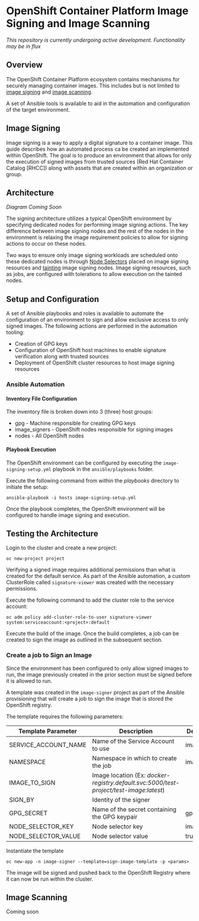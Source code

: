 OpenShift Container Platform Image Signing and Image Scanning
========================================

_This repository is currently undergoing active development. Functionality may be in flux_

## Overview

The OpenShift Container Platform ecosystem contains mechanisms for securely managing container images. This includes but is not limited to [image signing](https://docs.openshift.com/container-platform/3.6/admin_guide/image_signatures.html) and [image scanning](https://docs.openshift.com/container-platform/3.6/security/container_content.html#security-content-scanning).

A set of Ansible tools is available to aid in the automation and configuration of the target environment.

## Image Signing

Image signing is a way to apply a digital signature to a container image. This guide describes how an automated process ca be created an implemented within OpenShift. The goal is to produce an environment that allows for only the execution of signed images from trusted sources (Red Hat Container Catalog [RHCC]) along with assets that are created within an organization or group.  

## Architecture

_Diagram Coming Soon_

The signing architecture utilizes a typical OpenShift environment by specifying dedicated nodes for performing image signing actions. The key difference between image signing nodes and the rest of the nodes in the environment is relaxing the image requirement policies to allow for signing actions to occur on these nodes. 

Two ways to ensure only image signing workloads are scheduled onto these dedicated nodes is through [Node Selectors](https://docs.openshift.com/container-platform/latest/admin_guide/scheduling/node_selector.html#admin-guide-sched-selector-config) placed on image signing resources and [tainting](https://docs.openshift.com/container-platform/latest/admin_guide/scheduling/taints_tolerations.html) image signing nodes. Image signing resources, such as jobs, are configured with tolerations to allow execution on the tainted nodes.

## Setup and Configuration

A set of Ansible playbooks and roles is available to automate the configuration of an environment to sign and allow exclusive access to only signed images. The following actions are performed in the automation tooling:

* Creation of GPG keys
* Configuration of OpenShift host machines to enable signature verification along with trusted sources
* Deployment of OpenShift cluster resources to host image signing resources

### Ansible Automation


#### Inventory File Configuration

The inventory file is broken down into 3 (three) host groups:

* gpg - Machine responsible for creating GPG keys
* image_signers - OpenShift nodes responsible for signing images
* nodes - All OpenShift nodes

#### Playbook Execution

The OpenShift environment can be configured by executing the `image-signing-setup.yml` playbook in the `ansible/playbooks` folder.

Execute the following command from within the _playbooks_ directory to initiate the setup:

```
ansible-playbook -i hosts image-signing-setup.yml
```

Once the playbook completes, the OpenShift environment will be configured to handle image signing and execution.

## Testing the Architecture

Login to the cluster and create a new project:

```
oc new-project project
```

Verifying a signed image requires additional permissions than what is created  for the default service. As part of the Ansible automation, a custom ClusterRole called `signature-viewer` was created with the necessary permissions. 

Execute the following command to add the cluster role to the service account:

```
oc adm policy add-cluster-role-to-user signature-viewer system:serviceaccount:<project>:default
```

Execute the build of the image. Once the build completes, a job can be created to sign the image as outlined in the subsequent section.

### Create a job to Sign an Image

Since the environment has been configured to only allow signed images to run, the image previously created in the prior section must be signed before it is allowed to run. 

A template was created in the `image-signer` project as part of the Ansible provisioning that will create a job to sign the image that is stored the OpenShift registry.

The template requires the following parameters:

|Template Parameter|Description|Default Value|
|--------------------------|----------------|-----------------|
|SERVICE_ACCOUNT_NAME|Name of the Service Account to use|imagemanager|
|NAMESPACE|Namespace in which to create the job|image-signer|
|IMAGE_TO_SIGN|Image location (Ex: _docker-registry.default.svc:5000/test-project/test-image:latest_)| |
|SIGN_BY|Identity of the signer| |
|GPG_SECRET| Name of the secret containing the GPG keypair| gpg |
|NODE_SELECTOR_KEY| Node selector key | image_signer |
|NODE_SELECTOR_VALUE| Node selector value | true |

Instantiate the template

```
oc new-app -n image-signer --template=sign-image-template -p <params>
```

The image will be signed and pushed back to the OpenShift Registry where it can now be run within the cluster.

## Image Scanning

Coming soon